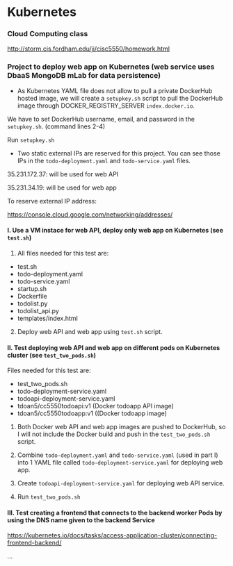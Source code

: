 # Kubernetes

### Cloud Computing class

http://storm.cis.fordham.edu/ji/cisc5550/homework.html

### Project to deploy web app on Kubernetes (web service uses DbaaS MongoDB mLab for data persistence)

- As Kubernetes YAML file does not allow to pull a private DockerHub hosted image, we will create a `setupkey.sh` script to pull the DockerHub image through DOCKER_REGISTRY_SERVER `index.docker.io`.

We have to set DockerHub username, email, and password in the `setupkey.sh`. (command lines 2-4)

Run `setupkey.sh`

- Two static external IPs are reserved for this project. You can see those IPs in the `todo-deployment.yaml` and `todo-service.yaml` files. 

35.231.172.37: will be used for web API

35.231.34.19: will be used for web app

To reserve external IP address:

https://console.cloud.google.com/networking/addresses/

#### I. Use a VM instace for web API, deploy only web app on Kubernetes (see `test.sh`) 

1. All files needed for this test are:

- test.sh
- todo-deployment.yaml
- todo-service.yaml
- startup.sh 
- Dockerfile
- todolist.py
- todolist_api.py
- templates/index.html

2. Deploy web API and web app using `test.sh` script. 

#### II. Test deploying web API and web app on different pods on Kubernetes cluster (see `test_two_pods.sh`)

Files needed for this test are:

- test_two_pods.sh
- todo-deployment-service.yaml
- todoapi-deployment-service.yaml
- tdoan5/cc5550todoapi:v1 (Docker todoapp API image)
- tdoan5/cc5550todoapp:v1 ((Docker todoapp image)

1. Both Docker web API and web app images are pushed to DockerHub, so I will not include the Docker build and push in the `test_two_pods.sh` script.

2. Combine `todo-deployment.yaml` and `todo-service.yaml` (used in part I) into 1 YAML file called `todo-deployment-service.yaml` for deploying web app.

3. Create `todoapi-deployment-service.yaml` for deploying web API service.

4. Run `test_two_pods.sh`

#### III. Test creating a frontend that connects to the backend worker Pods by using the DNS name given to the backend Service

https://kubernetes.io/docs/tasks/access-application-cluster/connecting-frontend-backend/

...

